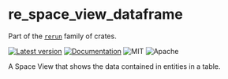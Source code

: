 # re_space_view_dataframe

Part of the [`rerun`](https://github.com/rerun-io/rerun) family of crates.

[![Latest version](https://img.shields.io/crates/v/re_space_view_dataframe.svg)](https://crates.io/crates/re_space_view_dataframe)
[![Documentation](https://docs.rs/re_space_view_dataframe/badge.svg)](https://docs.rs/re_space_view_dataframe)
![MIT](https://img.shields.io/badge/license-MIT-blue.svg)
![Apache](https://img.shields.io/badge/license-Apache-blue.svg)

A Space View that shows the data contained in entities in a table.
